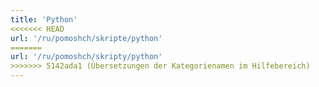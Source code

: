 ```yaml
---
title: 'Python'
<<<<<<< HEAD
url: '/ru/pomoshch/skripte/python'
=======
url: '/ru/pomoshch/skripty/python'
>>>>>>> 5142ada1 (Übersetzungen der Kategorienamen im Hilfebereich)
---
```


